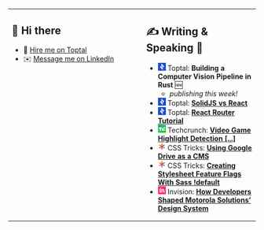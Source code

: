 
<!-- As a professional web developer I always use <table> for layout. -->
<table><tr><td valign="top" width="260px">

## 👋 Hi there

- 💼 [Hire me on Toptal](https://www.toptal.com/resume/nathan-babcock/N4zk45/worlds-top-talent)
- ✉️ [Message me on LinkedIn](https://www.linkedin.com/in/nathan-babcock/)

</td><td>

## ✍️ Writing & Speaking 📢

- ![Toptal](assets/toptal.webp) Toptal: **Building a Computer Vision Pipeline in
  Rust** 🆕
  - *publishing this week!*
- ![Toptal](assets/toptal.webp) Toptal: **[SolidJS vs
  React](https://www.toptal.com/react/solidjs-vs-react/N4zk45/worlds-top-talent)**
- ![Toptal](assets/toptal.webp) Toptal: **[React Router Tutorial](https://www.toptal.com/react/react-router-tutorial/N4zk45/worlds-top-talent)**
- ![Techcrunch](assets/techcrunch.png) Techcrunch: **[Video Game Highlight
  Detection
  [...]](https://techcrunch.com/2021/09/10/3-methodologies-for-automated-video-game-highlight-detection-and-capture/)**
- ![CSS Tricks](assets/csstricks.png) CSS Tricks: **[Using Google Drive as a CMS](https://css-tricks.com/using-google-drive-as-a-cms/)**
- ![CSS Tricks](assets/csstricks.png) CSS Tricks: **[Creating Stylesheet Feature Flags With Sass !default](https://css-tricks.com/creating-stylesheet-feature-flags-with-sass-default/)**
- ![Invision](assets/invision.png) Invision: **[How Developers Shaped Motorola Solutions’ Design System](https://www.invisionapp.com/events/motorolasolutions-designsystems)**

</td></tr></table>
